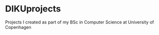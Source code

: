# DIKUprojects
Projects I created as part of my BSc in Computer Science at University of Copenhagen
